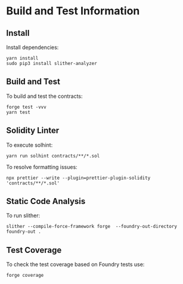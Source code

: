 # Build and Test Information

## Install

Install dependencies:

```
yarn install
sudo pip3 install slither-analyzer
```

## Build and Test

To build and test the contracts:

```
forge test -vvv
yarn test
```

## Solidity Linter

To execute solhint:

```
yarn run solhint contracts/**/*.sol
```

To resolve formatting issues:

```
npx prettier --write --plugin=prettier-plugin-solidity 'contracts/**/*.sol'
```


## Static Code Analysis

To run slither:

```
slither --compile-force-framework forge  --foundry-out-directory foundry-out .
```

## Test Coverage

To check the test coverage based on Foundry tests use:

 ```
 forge coverage
 ```

